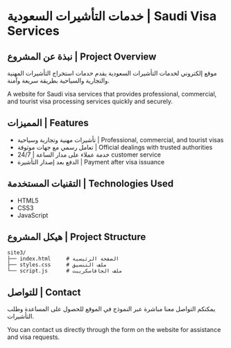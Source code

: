# خدمات التأشيرات السعودية | Saudi Visa Services

## نبذة عن المشروع | Project Overview
موقع إلكتروني لخدمات التأشيرات السعودية يقدم خدمات استخراج التأشيرات المهنية والتجارية والسياحية بطريقة سريعة وآمنة.

A website for Saudi visa services that provides professional, commercial, and tourist visa processing services quickly and securely.

## المميزات | Features
- تأشيرات مهنية وتجارية وسياحية | Professional, commercial, and tourist visas
- تعامل رسمي مع جهات موثوقة | Official dealings with trusted authorities
- خدمة عملاء على مدار الساعة | 24/7 customer service
- الدفع بعد إصدار التأشيرة | Payment after visa issuance

## التقنيات المستخدمة | Technologies Used
- HTML5
- CSS3
- JavaScript

## هيكل المشروع | Project Structure
```
site3/
├── index.html     # الصفحة الرئيسية
├── styles.css     # ملف التنسيق
└── script.js      # ملف الجافاسكريبت
```

## للتواصل | Contact
يمكنكم التواصل معنا مباشرة عبر النموذج في الموقع للحصول على المساعدة وطلب التأشيرات.

You can contact us directly through the form on the website for assistance and visa requests.